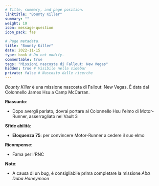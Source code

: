 ```yaml
---
# Title, summary, and page position.
linktitle: "Bounty Killer" 
summary: ""
weight: 10
icon: message-question
icon_pack: fas

# Page metadata.
title: "Bounty Killer"
date: 2022-11-15
type: book # Do not modify.
commentable: true
tags: "Missioni nascoste di Fallout: New Vegas"
hidden: true # Visibile nella sidebar
private: false # Nascosto dalle ricerche
---
```


<div class="fnv">


*Bounty Killer* è una missione nascosta di Fallout: New Vegas. È data dal Colonnello James Hsu a Camp McCarran.


**Riassunto**:
- Dopo avergli parlato, dovrai portare al Colonnello Hsu l'elmo di Motor-Runner, asserragliato nel Vault 3



**Sfide abilità**:
- **Eloquenza 75**: per convincere Motor-Runner a cedere il suo elmo


**Ricompense**:
- Fama per l'RNC


**Note**:
- A causa di un bug, è consigliabile prima completare la missione *Aba Daba Honeymoon*



</div>


